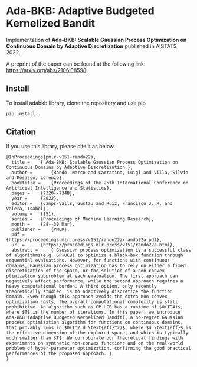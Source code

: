# Ada-BKB: Adaptive Budgeted Kernelized Bandit
Implementation of **Ada-BKB: Scalable Gaussian Process Optimization on Continuous Domain by Adaptive Discretization** published in AISTATS 2022. 

A preprint of the paper can be found at the following link: https://arxiv.org/abs/2106.08598

## Install
To install adabkb library, clone the repository and use pip
```
pip install .
```

## Citation
If you use this library, please cite it as below.
~~~
@InProceedings{pmlr-v151-rando22a,
  title = 	 { Ada-BKB: Scalable Gaussian Process Optimization on Continuous Domains by Adaptive Discretization },
  author =       {Rando, Marco and Carratino, Luigi and Villa, Silvia and Rosasco, Lorenzo},
  booktitle = 	 {Proceedings of The 25th International Conference on Artificial Intelligence and Statistics},
  pages = 	 {7320--7348},
  year = 	 {2022},
  editor = 	 {Camps-Valls, Gustau and Ruiz, Francisco J. R. and Valera, Isabel},
  volume = 	 {151},
  series = 	 {Proceedings of Machine Learning Research},
  month = 	 {28--30 Mar},
  publisher =    {PMLR},
  pdf = 	 {https://proceedings.mlr.press/v151/rando22a/rando22a.pdf},
  url = 	 {https://proceedings.mlr.press/v151/rando22a.html},
  abstract = 	 { Gaussian process optimization is a successful class of algorithms(e.g. GP-UCB) to optimize a black-box function through sequential evaluations. However, for functions with continuous domains, Gaussian process optimization has to rely on either a fixed discretization of the space, or the solution of a non-convex ptimization subproblem at each evaluation. The first approach can negatively affect performance, while the second approach requires a heavy computational burden. A third option, only recently theoretically studied, is to adaptively discretize the function domain. Even though this approach avoids the extra non-convex optimization costs, the overall computational complexity is still prohibitive. An algorithm such as GP-UCB has a runtime of $O(T^4)$, where $T$ is the number of iterations. In this paper, we introduce Ada-BKB (Adaptive Budgeted Kernelized Bandit), a no-regret Gaussian process optimization algorithm for functions on continuous domains, that provably runs in $O(T^2 d_\text{eff}^2)$, where $d_\text{eff}$ is the effective dimension of the explored space, and which is typically much smaller than $T$. We corroborate our theoretical findings with experiments on synthetic non-convex functions and on the real-world problem of hyper-parameter optimization, confirming the good practical performances of the proposed approach. }
}
~~~